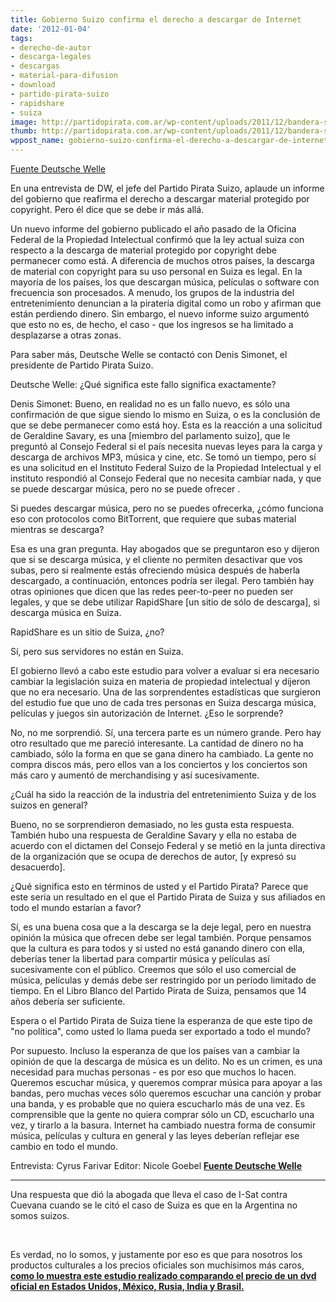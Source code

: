 ```yaml
---
title: Gobierno Suizo confirma el derecho a descargar de Internet
date: '2012-01-04'
tags:
- derecho-de-autor
- descarga-legales
- descargas
- material-para-difusion
- download
- partido-pirata-suizo
- rapidshare
- suiza
image: http://partidopirata.com.ar/wp-content/uploads/2011/12/bandera-suiza-pirata.jpg
thumb: http://partidopirata.com.ar/wp-content/uploads/2011/12/bandera-suiza-pirata-150x150.jpg
wppost_name: gobierno-suizo-confirma-el-derecho-a-descargar-de-internet
---
```


<a href="http://www.dw-world.de/dw/article/0,,15641270,00.html" target="_blank">Fuente Deutsche Welle</a>

En una entrevista de DW, el jefe del Partido Pirata Suizo, aplaude un informe del gobierno que reafirma el derecho a descargar material protegido por copyright. Pero él dice que se debe ir más allá.

Un nuevo informe del gobierno publicado el año pasado de la Oficina Federal de la Propiedad Intelectual confirmó que la ley actual suiza con respecto a la descarga de material protegido por copyright debe permanecer como está. A diferencia de muchos otros países, la descarga de material con copyright para su uso personal en Suiza es legal. En la mayoría de los países, los que descargan música, películas o software con frecuencia son procesados. A menudo, los grupos de la industria del entretenimiento denuncian a la piratería digital como un robo y afirman que están perdiendo dinero. Sin embargo, el nuevo informe suizo argumentó que esto no es, de hecho, el caso - que los ingresos se ha limitado a desplazarse a otras zonas.

Para saber más, Deutsche Welle se contactó con Denis Simonet, el presidente de Partido Pirata Suizo.

Deutsche Welle: ¿Qué significa este fallo significa exactamente?

Denis Simonet: Bueno, en realidad no es un fallo nuevo, es sólo una confirmación de que sigue siendo lo mismo en Suiza, o es la conclusión de que se debe permanecer como está hoy. Esta es la reacción a una solicitud de Geraldine Savary, es una [miembro del parlamento suizo], que le preguntó al Consejo Federal si el país necesita nuevas leyes para la carga y descarga de archivos MP3, música y cine, etc. Se tomó un tiempo, pero sí es una solicitud en el Instituto Federal Suizo de la Propiedad Intelectual y el instituto respondió al Consejo Federal que no necesita cambiar nada, y que se puede descargar música, pero no se puede ofrecer .

Si puedes descargar música, pero no se puedes ofrecerka, ¿cómo funciona eso con protocolos como BitTorrent, que requiere que subas material mientras se descarga?

Esa es una gran pregunta. Hay abogados que se preguntaron eso y dijeron que si se descarga música, y el cliente no permiten desactivar que vos subas, pero si realmente estás ofreciendo música después de haberla descargado, a continuación, entonces podría ser ilegal. Pero también hay otras opiniones que dicen que las redes peer-to-peer no pueden ser legales, y que se debe utilizar RapidShare [un sitio de sólo de descarga], si descarga música en Suiza.

RapidShare es un sitio de Suiza, ¿no?

Sí, pero sus servidores no están en Suiza.

El gobierno llevó a cabo este estudio para volver a evaluar si era necesario cambiar la legislación suiza en materia de propiedad intelectual y dijeron que no era necesario. Una de las sorprendentes estadísticas que surgieron del estudio fue que uno de cada tres personas en Suiza descarga música, películas y juegos sin autorización de Internet. ¿Eso le sorprende?

No, no me sorprendió. Sí, una tercera parte es un número grande. Pero hay otro resultado que me pareció interesante. La cantidad de dinero no ha cambiado, sólo la forma en que se gana dinero ha cambiado. La gente no compra discos más, pero ellos van a los conciertos y los conciertos son más caro y aumentó de merchandising y así sucesivamente.

¿Cuál ha sido la reacción de la industria del entretenimiento Suiza y de los suizos en general?

Bueno, no se sorprendieron demasiado, no les gusta esta respuesta. También hubo una respuesta de Geraldine Savary y ella no estaba de acuerdo con el dictamen del Consejo Federal y se metió en la junta directiva de la organización que se ocupa de derechos de autor, [y expresó su desacuerdo].

¿Qué significa esto en términos de usted y el Partido Pirata? Parece que este sería un resultado en el que el Partido Pirata de Suiza y sus afiliados en todo el mundo estarían a favor?

Sí, es una buena cosa que a la descarga se la deje legal, pero en nuestra opinión la música que ofrecen debe ser legal también. Porque pensamos que la cultura es para todos y si usted no está ganando dinero con ella, deberías tener la libertad para compartir música y películas así sucesivamente con el público. Creemos que sólo el uso comercial de música, películas y demás debe ser restringido por un período limitado de tiempo. En el Libro Blanco del Partido Pirata de Suiza, pensamos que 14 años debería ser suficiente.

Espera o el Partido Pirata de Suiza tiene la esperanza de que este tipo de "no política", como usted lo llama pueda ser exportado a todo el mundo?

Por supuesto. Incluso la esperanza de que los países van a cambiar la opinión de que la descarga de música es un delito. No es un crimen, es una necesidad para muchas personas - es por eso que muchos lo hacen. Queremos escuchar música, y queremos comprar música para apoyar a las bandas, pero muchas veces sólo queremos escuchar una canción y probar una banda, y es probable que no quiera escucharlo más de una vez. Es comprensible que la gente no quiera comprar sólo un CD, escucharlo una vez, y tirarlo a la basura. Internet ha cambiado nuestra forma de consumir música, películas y cultura en general y las leyes deberían reflejar ese cambio en todo el mundo.

Entrevista: Cyrus Farivar
Editor: Nicole Goebel
<strong><a href="http://www.dw-world.de/dw/article/0,,15641270,00.html" target="_blank">Fuente Deutsche Welle</a></strong>

<hr />

Una respuesta que dió la abogada que lleva el caso de I-Sat contra Cuevana cuando se le citó el caso de Suiza es que en la Argentina no somos suizos.

&nbsp;

Es verdad, no lo somos, y justamente por eso es que para nosotros los productos culturales a los precios oficiales son muchísimos más caros,<strong> <a href="http://partidopirata.com.ar/557/precios-altos-transforman-a-paises-emergentes-en-piratas">como lo muestra este estudio realizado comparando el precio de un dvd oficial en Estados Unidos, México, Rusia, India y Brasil.</a></strong>
